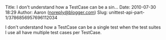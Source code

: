 Title: I don&#39;t understand how a TestCase can be a sin...
Date: 2010-07-30 18:29
Author: Aaron (noreply@blogger.com)
Slug: unittest-api-part-1/3786856957696112034

I don't understand how a TestCase can be a single test when the test
suites I use all have multiple test cases per TestCase.

